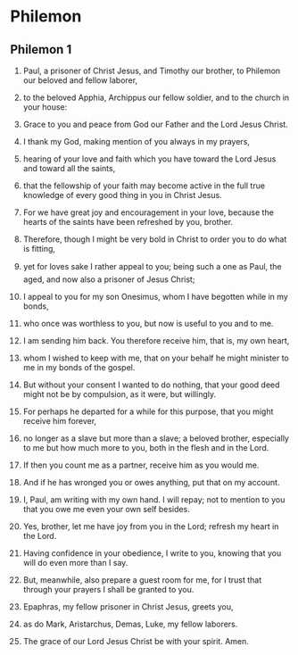 # Philemon

## Philemon 1

1. Paul, a prisoner of Christ Jesus, and Timothy our brother, to Philemon our beloved and fellow laborer,

2. to the beloved Apphia, Archippus our fellow soldier, and to the church in your house:

3. Grace to you and peace from God our Father and the Lord Jesus Christ.

4. I thank my God, making mention of you always in my prayers,

5. hearing of your love and faith which you have toward the Lord Jesus and toward all the saints,

6. that the fellowship of your faith may become active in the full true knowledge of every good thing in you in Christ Jesus.

7. For we have great joy and encouragement in your love, because the hearts of the saints have been refreshed by you, brother.

8. Therefore, though I might be very bold in Christ to order you to do what is fitting,

9. yet for loves sake I rather appeal to you; being such a one as Paul, the aged, and now also a prisoner of Jesus Christ;

10. I appeal to you for my son Onesimus, whom I have begotten while in my bonds,

11. who once was worthless to you, but now is useful to you and to me.

12. I am sending him back. You therefore receive him, that is, my own heart,

13. whom I wished to keep with me, that on your behalf he might minister to me in my bonds of the gospel.

14. But without your consent I wanted to do nothing, that your good deed might not be by compulsion, as it were, but willingly.

15. For perhaps he departed for a while for this purpose, that you might receive him forever,

16. no longer as a slave but more than a slave; a beloved brother, especially to me but how much more to you, both in the flesh and in the Lord.

17. If then you count me as a partner, receive him as you would me.

18. And if he has wronged you or owes anything, put that on my account.

19. I, Paul, am writing with my own hand. I will repay; not to mention to you that you owe me even your own self besides.

20. Yes, brother, let me have joy from you in the Lord; refresh my heart in the Lord.

21. Having confidence in your obedience, I write to you, knowing that you will do even more than I say.

22. But, meanwhile, also prepare a guest room for me, for I trust that through your prayers I shall be granted to you.

23. Epaphras, my fellow prisoner in Christ Jesus, greets you,

24. as do Mark, Aristarchus, Demas, Luke, my fellow laborers.

25. The grace of our Lord Jesus Christ be with your spirit. Amen.

